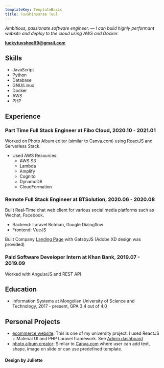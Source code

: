 ```yaml
---
templateKey: TemplateBasic
title: Tuvshinsanaa Tuul
---
```


_Ambitious, passionate software engineer. — I can build highly performant website and deploy to the cloud using AWS and Docker._

**luckytuvshee99@gmail.com**

## Skills

- JavaScript
- Python
- Database
- GNU/Linux
- Docker
- AWS
- PHP

## Experience

### Part Time Full Stack Engineer at Fibo Cloud, 2020.10 - 2021.01

Worked on Photo Album editor (similar to Canva.com) using ReactJS and Serverless Stack.

- Used AWS Resources:
  - AWS S3
  - Lambda
  - Amplify
  - Cognito
  - DynamoDB
  - CloudFormation

### Remote Full Stack Engineer at BTSolution, 2020.06 - 2020.08

Built Real-Time chat web client for various social media platforms such as Wechat, Facebook.

- Backend: Laravel Botman, Google Dialogflow
- Frontend: VueJS

Built Company <a href="https://insurevite.com" target="_blank">Landing Page</a> with GatsbyJS (Adobe XD design was provided)

### Paid Software Developer Intern at Khan Bank, 2019.07 - 2019.09

Worked with AngularJS and REST API

## Education

- Information Systems at Mongolian University of Science and Technology, 2017 - present, GPA 3.4 out of 4.0

## Personal Projects

- [ecommerce website](https://shop.luckytuvshee.me): This is one of my university project. I used ReactJS + Material UI and PHP Laravel framework. See [Admin dashboard](https://shop-api.luckytuvshee.me)
- [photo album creator](https://editor.luckytuvshee.me): Similar to [Canva.com](https://canva.com) where user can add text, shape, image on slide or can use predefined template.

#### Design by Juliette
